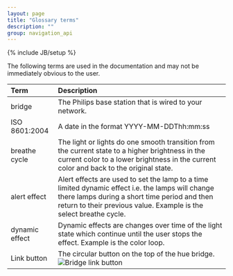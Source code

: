 ```yaml
---
layout: page
title: "Glossary terms"
description: ""
group: navigation_api
---
```

{% include JB/setup %}

The following terms are used in the documentation and may not be immediately obvious to the user.

|Term						|**Description**					|
|:--------------|:------------------------|
|bridge					|The Philips base station that is wired to your network. |
|ISO 8601:2004	|A date in the format YYYY-MM-DDThh:mm:ss |
|breathe cycle	|The light or lights do one smooth transition from the current state to a higher brightness in the current color to a lower brightness in the current color and back to the original state. |
|alert effect		|Alert effects are used to set the lamp to a time limited dynamic effect i.e. the lamps will change there lamps during a short time period and then return to their previous value. Example is the select breathe cycle. |
|dynamic effect	|Dynamic effects are changes over time of the light state which continue until the user stops the effect. Example is the color loop. |
|Link button		|The circular button on the top of the hue bridge.<br /> ![Bridge link button](https://www.meethue.com/public/images/smartbridge.jpg) |

